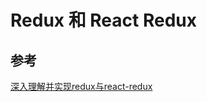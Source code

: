 # Redux 和 React Redux

## 参考

[深入理解并实现redux与react-redux](https://blog.naice.me/article/5d1dc7f012455e43083aabda)
